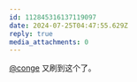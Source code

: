 ```yaml
---
id: 112845316137119097
date: 2024-07-25T04:47:55.629Z
reply: true
media_attachments: 0
---
```


[@conge](https://c.im/@conge) 又刷到这个了。

